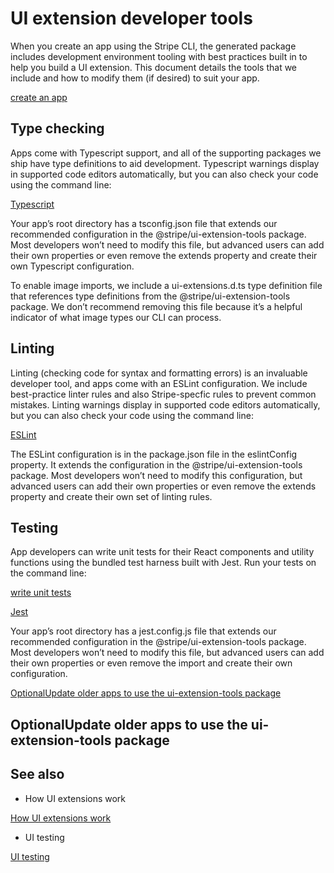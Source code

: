 # UI extension developer tools

When you create an app using the Stripe CLI, the generated package includes development environment tooling with best practices built in to help you build a UI extension. This document details the tools that we include and how to modify them (if desired) to suit your app.

[create an app](/stripe-apps/create-app)

## Type checking

Apps come with Typescript support, and all of the supporting packages we ship have type definitions to aid development. Typescript warnings display in supported code editors automatically, but you can also check your code using the command line:

[Typescript](https://www.typescriptlang.org)

Your app’s root directory has a tsconfig.json file that extends our recommended configuration in the @stripe/ui-extension-tools package. Most developers won’t need to modify this file, but advanced users can add their own properties or even remove the extends property and create their own Typescript configuration.

To enable image imports, we include a ui-extensions.d.ts type definition file that references type definitions from the @stripe/ui-extension-tools package. We don’t recommend removing this file because it’s a helpful indicator of what image types our CLI can process.

## Linting

Linting (checking code for syntax and formatting errors) is an invaluable developer tool, and apps come with an ESLint configuration. We include best-practice linter rules and also Stripe-specfic rules to prevent common mistakes. Linting warnings display in supported code editors automatically, but you can also check your code using the command line:

[ESLint](https://eslint.org)

The ESLint configuration is in the package.json file in the eslintConfig property. It extends the configuration in the @stripe/ui-extension-tools package. Most developers won’t need to modify this configuration, but advanced users can add their own properties or even remove the extends property and create their own set of linting rules.

## Testing

App developers can write unit tests for their React components and utility functions using the bundled test harness built with Jest. Run your tests on the command line:

[write unit tests](/stripe-apps/ui-testing)

[Jest](https://jestjs.io)

Your app’s root directory has a jest.config.js file that extends our recommended configuration in the @stripe/ui-extension-tools package. Most developers won’t need to modify this file, but advanced users can add their own properties or even remove the import and create their own configuration.

[OptionalUpdate older apps to use the ui-extension-tools package](#migrating-ui-extension-tools)

## OptionalUpdate older apps to use the ui-extension-tools package

## See also

- How UI extensions work

[How UI extensions work](/stripe-apps/how-ui-extensions-work)

- UI testing

[UI testing](/stripe-apps/ui-testing)
